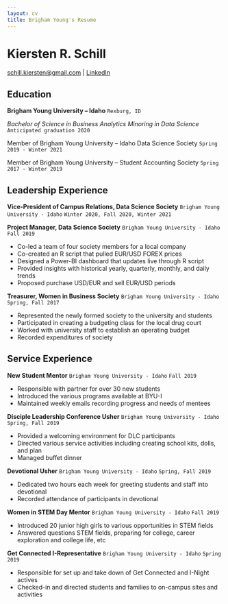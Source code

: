 ```yaml
---
layout: cv
title: Brigham Young's Resume
---
```

# Kiersten R. Schill  


<div id="webaddress">
<a href="schill.kiersten@gmail.com">schill.kiersten@gmail.com</a>
| <a href="linkedin.com/in/kiersten-schill">LinkedIn</a>
</div>

<!-- https://www.monique.tech/the-art-of-markdown -->

## Education

**Brigham Young University – Idaho**
`Rexburg, ID`

*Bachelor of Science in Business Analytics Minoring in Data Science* 
`Anticipated graduation 2020`

Member of Brigham Young University – Idaho Data Science Society
`Spring 2019 - Winter 2021`

Member of Brigham Young University – Student Accounting Society
`Spring 2017 - Winter 2019`

## Leadership Experience

**Vice-President of Campus Relations, Data Science Society** 
`Brigham Young University - Idaho`
`Winter 2020, Fall 2020, Winter 2021`

**Project Manager, Data Science Society** 
`Brigham Young University - Idaho`
`Fall 2019`
-	Co-led a team of four society members for a local company
-	Co-created an R script that pulled EUR/USD FOREX prices
-	Designed a Power-BI dashboard that updates live through R script
-	Provided insights with historical yearly, quarterly, monthly, and daily trends 
-	Proposed purchase USD/EUR and sell EUR/USD periods

**Treasurer, Women in Business Society**
`Brigham Young University - Idaho`
`Spring, Fall 2017`
-	Represented the newly formed society to the university and students
-	Participated in creating a budgeting class for the local drug court
-	Worked with university staff to establish an operating budget
-	Recorded expenditures of society

## Service Experience

**New Student Mentor**
`Brigham Young University - Idaho`
`Fall 2019`
-	Responsible with partner for over 30 new students
-	Introduced the various programs available at BYU-I
-	Maintained weekly emails recording progress and needs of mentees

**Disciple Leadership Conference Usher**
`Brigham Young University - Idaho`
`Spring, Fall 2019`
-	Provided a welcoming environment for DLC participants
-	Directed various service activities including creating school kits, dolls, and plan
-	Managed buffet dinner

**Devotional Usher**
`Brigham Young University - Idaho`
`Spring, Fall 2019`
-	Dedicated two hours each week for greeting students and staff into devotional
-	Recorded attendance of participants in devotional

**Women in STEM Day Mentor**
`Brigham Young University - Idaho`
`Fall 2019`
-	Introduced 20 junior high girls to various opportunities in STEM fields
-	Answered questions STEM fields, preparing for college, career exploration and college life, etc

**Get Connected I-Representative**
`Brigham Young University - Idaho`
`Spring 2019`
-	Responsible for set up and take down of Get Connected and I-Night actives
-	Checked-in and directed students and families to on-campus sites and activities

<!-- ### Footer

Last updated: December 2020 -->


